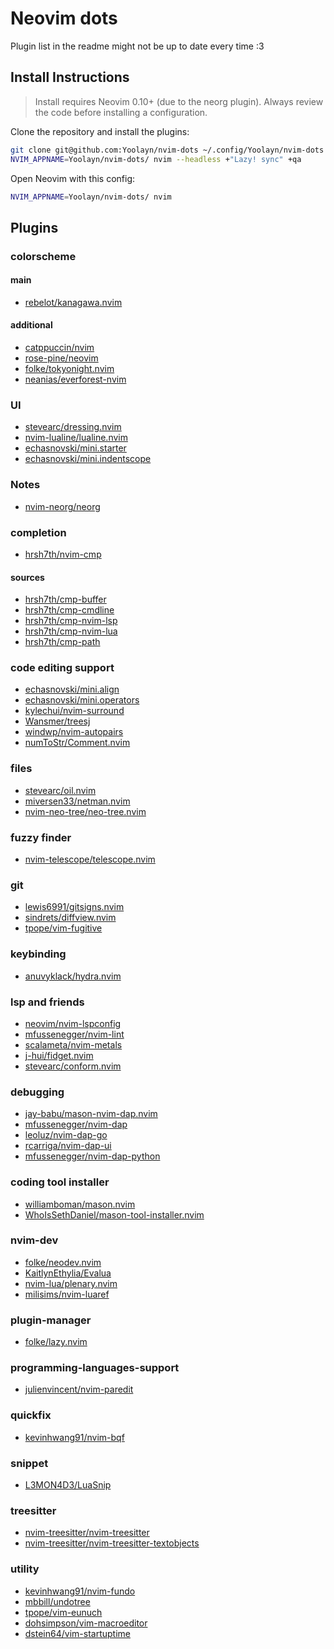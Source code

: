 # Neovim dots

Plugin list in the readme might not be up to date every time :3
## Install Instructions

 > Install requires Neovim 0.10+ (due to the neorg plugin). Always review the code before installing a configuration.

Clone the repository and install the plugins:

```sh
git clone git@github.com:Yoolayn/nvim-dots ~/.config/Yoolayn/nvim-dots
NVIM_APPNAME=Yoolayn/nvim-dots/ nvim --headless +"Lazy! sync" +qa
```

Open Neovim with this config:

```sh
NVIM_APPNAME=Yoolayn/nvim-dots/ nvim
```

## Plugins

### colorscheme
#### main
+ [rebelot/kanagawa.nvim](https://github.com/rebelot/kanagawa.nvim)

#### additional
+ [catppuccin/nvim](https://github.com/catppuccin/nvim)
+ [rose-pine/neovim](https://github.com/rose-pine/neovim)
+ [folke/tokyonight.nvim](https://github.com/folke/tokyonight.nvim)
+ [neanias/everforest-nvim](https://github.com/neanias/everforest-nvim)

### UI
+ [stevearc/dressing.nvim](https://github.com/stevearc/dressing.nvim)
+ [nvim-lualine/lualine.nvim](https://github.com/nvim-lualine/lualine.nvim)
+ [echasnovski/mini.starter](https://github.com/echasnovski/mini.starter)
+ [echasnovski/mini.indentscope](https://github.com/echasnovski/mini.indentscope)

### Notes
+ [nvim-neorg/neorg](https://github.com/nvim-neorg/neorg)

### completion
+ [hrsh7th/nvim-cmp](https://github.com/hrsh7th/nvim-cmp)

#### sources
+ [hrsh7th/cmp-buffer](https://github.com/hrsh7th/cmp-buffer)
+ [hrsh7th/cmp-cmdline](https://github.com/hrsh7th/cmp-cmdline)
+ [hrsh7th/cmp-nvim-lsp](https://github.com/hrsh7th/cmp-nvim-lsp)
+ [hrsh7th/cmp-nvim-lua](https://github.com/hrsh7th/cmp-nvim-lua)
+ [hrsh7th/cmp-path](https://github.com/hrsh7th/cmp-path)

### code editing support
+ [echasnovski/mini.align](https://github.com/echasnovski/mini.align)
+ [echasnovski/mini.operators](https://github.com/echasnovski/mini.operators)
+ [kylechui/nvim-surround](https://github.com/kylechui/nvim-surround)
+ [Wansmer/treesj](https://github.com/Wansmer/treesj)
+ [windwp/nvim-autopairs](https://github.com/windwp/nvim-autopairs)
+ [numToStr/Comment.nvim](https://github.com/numToStr/Comment.nvim)

### files
+ [stevearc/oil.nvim](https://github.com/stevearc/oil.nvim)
+ [miversen33/netman.nvim](https://github.com/miversen33/netman.nvim)
+ [nvim-neo-tree/neo-tree.nvim](https://github.com/nvim-neo-tree/neo-tree.nvim)

### fuzzy finder
+ [nvim-telescope/telescope.nvim](https://github.com/nvim-telescope/telescope.nvim)

### git
+ [lewis6991/gitsigns.nvim](https://github.com/lewis6991/gitsigns.nvim)
+ [sindrets/diffview.nvim](https://github.com/sindrets/diffview.nvim)
+ [tpope/vim-fugitive](https://github.com/tpope/vim-fugitive)

### keybinding
+ [anuvyklack/hydra.nvim](https://github.com/anuvyklack/hydra.nvim)

### lsp and friends
+ [neovim/nvim-lspconfig](https://github.com/neovim/nvim-lspconfig)
+ [mfussenegger/nvim-lint](https://github.com/mfussenegger/nvim-lint)
+ [scalameta/nvim-metals](https://github.com/scalameta/nvim-metals)
+ [j-hui/fidget.nvim](https://github.com/j-hui/fidget.nvim)
+ [stevearc/conform.nvim](https://github.com/stevearc/conform.nvim)

### debugging
+ [jay-babu/mason-nvim-dap.nvim](https://github.com/jay-babu/mason-nvim-dap.nvim)
+ [mfussenegger/nvim-dap](https://github.com/mfussenegger/nvim-dap)
+ [leoluz/nvim-dap-go](https://github.com/leoluz/nvim-dap-go)
+ [rcarriga/nvim-dap-ui](https://github.com/rcarriga/nvim-dap-ui)
+ [mfussenegger/nvim-dap-python](https://github.com/mfussenegger/nvim-dap-python)

### coding tool installer
+ [williamboman/mason.nvim](https://github.com/williamboman/mason.nvim)
+ [WhoIsSethDaniel/mason-tool-installer.nvim](https://github.com/WhoIsSethDaniel/mason-tool-installer.nvim)

### nvim-dev
+ [folke/neodev.nvim](https://github.com/folke/neodev.nvim)
+ [KaitlynEthylia/Evalua](https://github.com/KaitlynEthylia/Evalua)
+ [nvim-lua/plenary.nvim](https://github.com/nvim-lua/plenary.nvim)
+ [milisims/nvim-luaref](https://github.com/milisims/nvim-luaref)

### plugin-manager
+ [folke/lazy.nvim](https://github.com/folke/lazy.nvim)

### programming-languages-support
+ [julienvincent/nvim-paredit](https://github.com/julienvincent/nvim-paredit)

### quickfix
+ [kevinhwang91/nvim-bqf](https://github.com/kevinhwang91/nvim-bqf)

### snippet
+ [L3MON4D3/LuaSnip](https://github.com/L3MON4D3/LuaSnip)

### treesitter
+ [nvim-treesitter/nvim-treesitter](https://github.com/nvim-treesitter/nvim-treesitter)
+ [nvim-treesitter/nvim-treesitter-textobjects](https://github.com/nvim-treesitter/nvim-treesitter-textobjects)

### utility
+ [kevinhwang91/nvim-fundo](https://github.com/kevinhwang91/nvim-fundo)
+ [mbbill/undotree](https://github.com/mbbill/undotree)
+ [tpope/vim-eunuch](https://github.com/tpope/vim-eunuch)
+ [dohsimpson/vim-macroeditor](https://github.com/dohsimpson/vim-macroeditor)
+ [dstein64/vim-startuptime](https://github.com/dstein64/vim-startuptime)
